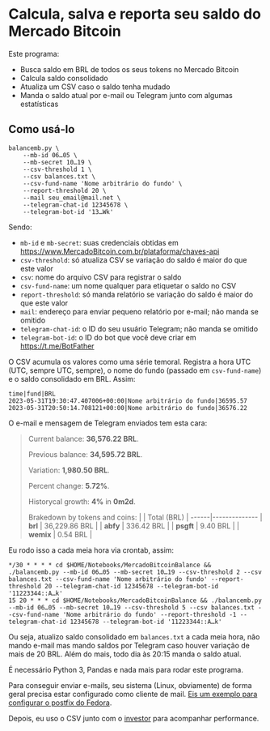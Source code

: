 # Calcula, salva e reporta seu saldo do Mercado Bitcoin

Este programa:

- Busca saldo em BRL de todos os seus tokens no Mercado Bitcoin
- Calcula saldo consolidado
- Atualiza um CSV caso o saldo tenha mudado
- Manda o saldo atual por e-mail ou Telegram junto com algumas estatísticas

## Como usá-lo

```shell
balancemb.py \
    --mb-id 06…05 \
    --mb-secret 10…19 \
    --csv-threshold 1 \
    --csv balances.txt \
    --csv-fund-name 'Nome arbitrário do fundo' \
    --report-threshold 20 \
    --mail seu_email@mail.net \
    --telegram-chat-id 12345678 \
    --telegram-bot-id '13…Wk'
```

Sendo:

- `mb-id` e `mb-secret`: suas credenciais obtidas em https://www.MercadoBitcoin.com.br/plataforma/chaves-api
- `csv-threshold`: só atualiza CSV se variação do saldo é maior do que este valor
- `csv`: nome do arquivo CSV para registrar o saldo
- `csv-fund-name`: um nome qualquer para etiquetar o saldo no CSV
- `report-threshold`: só manda relatório se variação do saldo é maior do que este valor
- `mail`: endereço para enviar pequeno relatório por e-mail; não manda se omitido
- `telegram-chat-id`: o ID do seu usuário Telegram; não manda se omitido
- `telegram-bot-id`: o ID do bot que você deve criar em https://t.me/BotFather

O CSV acumula os valores como uma série temoral. Registra a hora UTC (UTC, sempre UTC, sempre), o nome do fundo (passado em `csv-fund-name`) e o saldo consolidado em BRL. Assim:

```csv
time|fund|BRL
2023-05-31T19:30:47.407006+00:00|Nome arbitrário do fundo|36595.57
2023-05-31T20:50:14.708121+00:00|Nome arbitrário do fundo|36576.22
```

O e-mail e mensagem de Telegram enviados tem esta cara:

> Current balance: **36,576.22 BRL**.
>
> Previous balance: **34,595.72 BRL**.
>
> Variation: **1,980.50 BRL**.
>
> Percent change: **5.72%**.
>
> Historycal growth: **4%** in **0m2d**.
>
> Brakedown by tokens and coins:
> | 	| Total (BRL) |
> ------|--------------
> | **brl**	 | 36,229.86 BRL |
> | **abfy** | 336.42 BRL |
> | **psgft** | 9.40 BRL |
> | **wemix** | 0.54 BRL |

Eu rodo isso a cada meia hora via crontab, assim:

```crontab
*/30 * * * * cd $HOME/Notebooks/MercadoBitcoinBalance && ./balancemb.py --mb-id 06…05 --mb-secret 10…19 --csv-threshold 2 --csv balances.txt --csv-fund-name 'Nome arbitrário do fundo' --report-threshold 20 --telegram-chat-id 12345678 --telegram-bot-id '11223344::A…k'
15 20 * * * cd $HOME/Notebooks/MercadoBitcoinBalance && ./balancemb.py --mb-id 06…05 --mb-secret 10…19 --csv-threshold 5 --csv balances.txt --csv-fund-name 'Nome arbitrário do fundo' --report-threshold -1 --telegram-chat-id 12345678 --telegram-bot-id '11223344::A…k'
```

Ou seja, atualizo saldo consolidado em `balances.txt` a cada meia hora, não mando e-mail mas mando saldos por Telegram caso houver variação de mais de 20 BRL.
Além do mais, todo dia às 20:15 manda o saldo atual.

É necessário Python 3, Pandas e nada mais para rodar este programa.

Para conseguir enviar e-mails, seu sistema (Linux, obviamente) de forma geral precisa estar configurado como cliente de mail. [Eis um exemplo para configurar o postfix do Fedora](https://fedoramagazine.org/use-postfix-to-get-email-from-your-fedora-system/).

Depois, eu uso o CSV junto com o [investor](https://github.com/avibrazil/investor) para acompanhar performance.